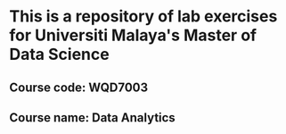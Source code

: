 # This is a repository of lab exercises for Universiti Malaya's Master of Data Science

## Course code: WQD7003
## Course name: Data Analytics